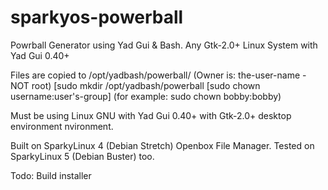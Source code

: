 # sparkyos-powerball
Powrball Generator using Yad Gui &amp; Bash.  Any Gtk-2.0+ Linux System with Yad Gui 0.40+

Files are copied to /opt/yadbash/powerball/ 
(Owner is: the-user-name - NOT root)
    [sudo mkdir /opt/yadbash/powerball
    [sudo chown username:user's-group] (for example: sudo chown bobby:bobby)
    

Must be using Linux GNU with Yad Gui 0.40+ with Gtk-2.0+ desktop environment
nvironment.

Built on SparkyLinux 4 (Debian Stretch) Openbox File Manager. Tested on SparkyLinux 5 (Debian Buster) too.

Todo: Build installer


